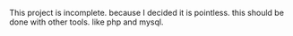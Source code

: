 This project is incomplete.
because I decided it is pointless.
this should be done with other tools. like php and mysql.
